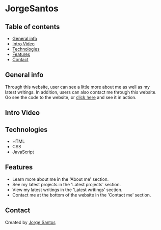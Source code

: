 # JorgeSantos
## Table of contents
* [General info](#general-info)
* [Intro Video](#intro-video)
* [Technologies](#technologies)
* [Features](#features)
* [Contact](#contact)

## General info
Through this website, user can see a little more about me as well as my latest writings. In addition, users can also contact me through this website. Go see the code to the website, or [click here](http://jlsantos.com/)  and see it in action.
## Intro Video

## Technologies
* HTML
* CSS
* JavaScript

## Features
* Learn more about me in the 'About me' section.
* See my latest projects in the 'Latest projects' section.
* View my latest writings in the 'Latest writings' section.
* Contact me at the bottom of the website in the 'Contact me' section.

## Contact
Created by [Jorge Santos](https://www.linkedin.com/in/santos-jorge)